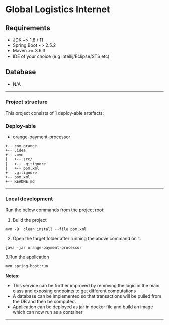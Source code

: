 
# Global Logistics Internet

## Requirements
- JDK ~> 1.8 / 11 
- Spring Boot ~> 2.5.2
- Maven \>= 3.6.3
- IDE of your choice (e.g Intellij/Eclipse/STS etc)

## Database
- N/A
---

### Project structure
This project consists of 1 deploy-able artefacts:

### Deploy-able
- orange-payment-processor


```
+-- com.orange
+-- .idea
+-- .mvn
|   +-- src/
|   +-- .gitignore
|   +-- pom.xml
+-- .gitignore
+-- pom.xml
+-- README.md
```
---

### Local development
Run the below commands from the project root:
1. Build the project
```
mvn -B  clean install --file pom.xml
```

2. Open the target folder after running the above command on 1.
```
java -jar orange-payment-processor
```

3.Run the application 
```
mvn spring-boot:run
```

**Notes:**
- This service can be further improved by removing the logic in the main class and 
exposing endpoints to get different computations
- A database can be implemented so that transactions will be pulled from the DB
and then be computed.
- Application can be deployed as jar in docker file and build an image which can now run as a container



---
